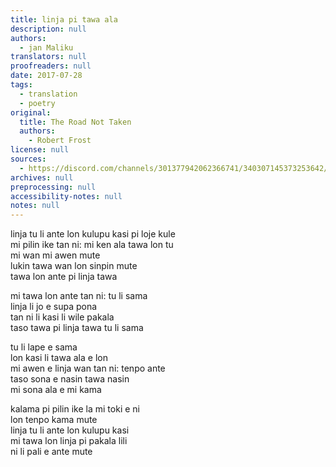 ```yaml
---
title: linja pi tawa ala
description: null
authors:
  - jan Maliku
translators: null
proofreaders: null
date: 2017-07-28
tags:
  - translation
  - poetry
original:
  title: The Road Not Taken
  authors:
    - Robert Frost
license: null
sources:
  - https://discord.com/channels/301377942062366741/340307145373253642/340307536001368082
archives: null
preprocessing: null
accessibility-notes: null
notes: null
---
```


linja tu li ante lon kulupu kasi pi loje kule  \
mi pilin ike tan ni: mi ken ala tawa lon tu  \
mi wan  mi awen mute   \
lukin tawa wan lon sinpin mute   \
tawa lon ante pi linja tawa

mi tawa lon ante tan ni: tu li sama  \
linja li jo e supa pona   \
tan ni li kasi li wile pakala  \
taso tawa pi linja tawa tu li sama

tu li lape e sama   \
lon kasi li tawa ala e lon  \
mi awen e linja wan tan ni: tenpo ante   \
taso sona e nasin tawa nasin   \
mi sona ala e mi kama

kalama pi pilin ike la mi toki e ni   \
lon tenpo kama mute   \
linja tu li ante lon kulupu kasi   \
mi tawa lon linja pi pakala lili   \
ni li pali e ante mute
